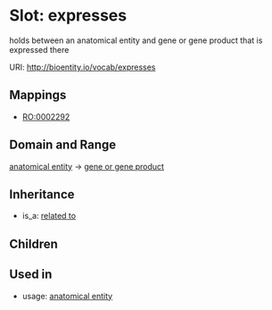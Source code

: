 # Slot: expresses


holds between an anatomical entity and gene or gene product that is expressed there

URI: http://bioentity.io/vocab/expresses
## Mappings

 * [RO:0002292](http://purl.obolibrary.org/obo/RO_0002292)
## Domain and Range

[anatomical entity](AnatomicalEntity.md) -> [gene or gene product](GeneOrGeneProduct.md)
## Inheritance

 *  is_a: [related to](related_to.md)
## Children

## Used in

 *  usage: [anatomical entity](AnatomicalEntity.md)

